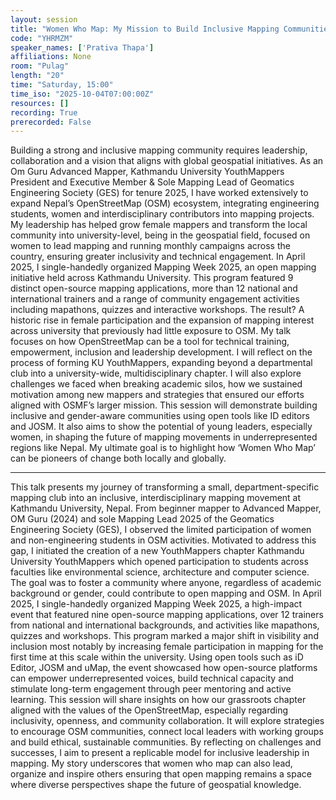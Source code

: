 ```yaml
---
layout: session
title: "Women Who Map: My Mission to Build Inclusive Mapping Communities in Nepal"
code: "YHRMZM"
speaker_names: ['Prativa Thapa']
affiliations: None
room: "Pulag"
length: "20"
time: "Saturday, 15:00"
time_iso: "2025-10-04T07:00:00Z"
resources: []
recording: True
prerecorded: False
---
```


Building a strong and inclusive mapping community requires leadership, collaboration and a vision that aligns with global geospatial initiatives. As an Om Guru Advanced Mapper, Kathmandu University YouthMappers President and Executive Member &amp; Sole Mapping Lead of Geomatics Engineering Society (GES) for tenure 2025, I have worked extensively to expand Nepal’s OpenStreetMap (OSM) ecosystem, integrating engineering students, women and interdisciplinary contributors into mapping projects. My leadership has helped grow female mappers and transform the local community into university-level, being in the geospatial field, focused on women to lead mapping and running monthly campaigns across the country, ensuring greater inclusivity and technical engagement.                                                                                                                                                                                                                                                                                                                                                               In April 2025, I single-handedly organized Mapping Week 2025, an open mapping initiative held across Kathmandu University. This program featured 9 distinct open-source mapping applications, more than 12 national and international trainers and a range of community engagement activities including mapathons, quizzes and interactive workshops. The result? A historic rise in female participation and the expansion of mapping interest across university that previously had little exposure to OSM.
My talk focuses on how OpenStreetMap can be a tool for technical training, empowerment, inclusion and leadership development. I will reflect on the process of forming KU YouthMappers, expanding beyond a departmental club into a university-wide, multidisciplinary chapter. I will also explore challenges we faced when breaking academic silos, how we sustained motivation among new mappers and strategies that ensured our efforts aligned with OSMF’s larger mission.
This session will demonstrate building inclusive and gender-aware communities using open tools like ID editors and JOSM. It also aims to show the potential of young leaders, especially women, in shaping the future of mapping movements in underrepresented regions like Nepal. My ultimate goal is to highlight how ‘Women Who Map’ can be pioneers of change both locally and globally.

<hr>

This talk presents my journey of transforming a small, department-specific mapping club into an inclusive, interdisciplinary mapping movement at Kathmandu University, Nepal. From beginner mapper to Advanced Mapper, OM Guru (2024) and sole Mapping Lead 2025 of the Geomatics Engineering Society (GES), I observed the limited participation of women and non-engineering students in OSM activities. Motivated to address this gap, I initiated the creation of a new YouthMappers chapter Kathmandu University YouthMappers which opened participation to students across faculties like environmental science, architecture and computer science. The goal was to foster a community where anyone, regardless of academic background or gender, could contribute to open mapping and OSM.
In April 2025, I single-handedly organized Mapping Week 2025, a high-impact event that featured nine open-source mapping applications, over 12 trainers from national and international backgrounds, and activities like mapathons, quizzes and workshops. This program marked a major shift in visibility and inclusion most notably by increasing female participation in mapping for the first time at this scale within the university. Using open tools such as iD Editor, JOSM and uMap, the event showcased how open-source platforms can empower underrepresented voices, build technical capacity and stimulate long-term engagement through peer mentoring and active learning.
This session will share insights on how our grassroots chapter aligned with the values of the OpenStreetMap, especially regarding inclusivity, openness, and community collaboration. It will explore strategies to encourage OSM communities, connect local leaders with working groups and build ethical, sustainable communities. By reflecting on challenges and successes, I aim to present a replicable model for inclusive leadership in mapping. My story underscores that women who map can also lead, organize and inspire others ensuring that open mapping remains a space where diverse perspectives shape the future of geospatial knowledge.

